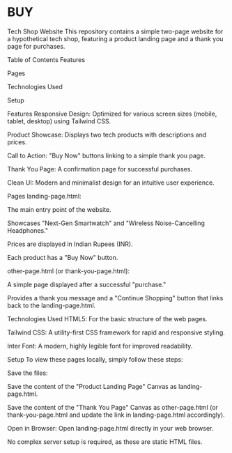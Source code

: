 # BUY
Tech Shop Website
This repository contains a simple two-page website for a hypothetical tech shop, featuring a product landing page and a thank you page for purchases.

Table of Contents
Features

Pages

Technologies Used

Setup

Features
Responsive Design: Optimized for various screen sizes (mobile, tablet, desktop) using Tailwind CSS.

Product Showcase: Displays two tech products with descriptions and prices.

Call to Action: "Buy Now" buttons linking to a simple thank you page.

Thank You Page: A confirmation page for successful purchases.

Clean UI: Modern and minimalist design for an intuitive user experience.

Pages
landing-page.html:

The main entry point of the website.

Showcases "Next-Gen Smartwatch" and "Wireless Noise-Cancelling Headphones."

Prices are displayed in Indian Rupees (INR).

Each product has a "Buy Now" button.

other-page.html (or thank-you-page.html):

A simple page displayed after a successful "purchase."

Provides a thank you message and a "Continue Shopping" button that links back to the landing-page.html.

Technologies Used
HTML5: For the basic structure of the web pages.

Tailwind CSS: A utility-first CSS framework for rapid and responsive styling.

Inter Font: A modern, highly legible font for improved readability.

Setup
To view these pages locally, simply follow these steps:

Save the files:

Save the content of the "Product Landing Page" Canvas as landing-page.html.

Save the content of the "Thank You Page" Canvas as other-page.html (or thank-you-page.html and update the link in landing-page.html accordingly).

Open in Browser: Open landing-page.html directly in your web browser.

No complex server setup is required, as these are static HTML files.
